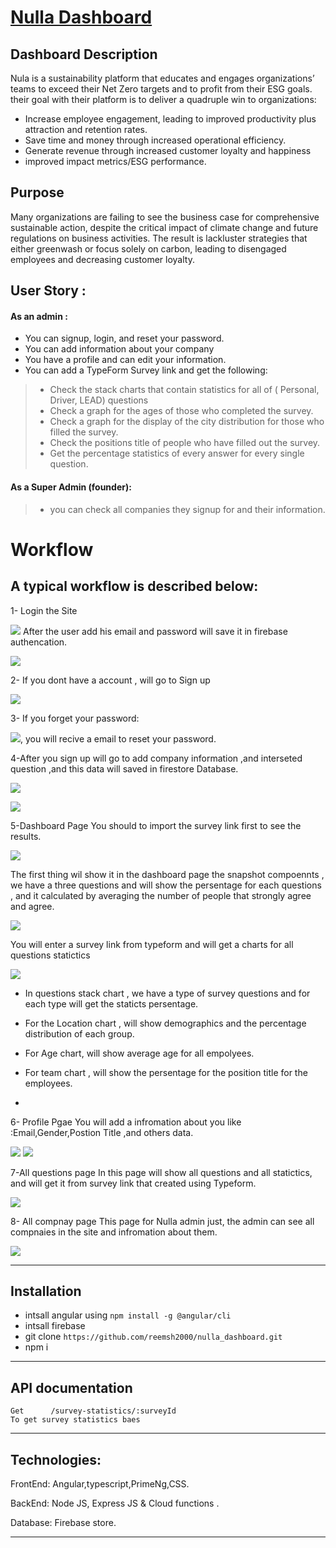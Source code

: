 # [Nulla Dashboard](https://nulla-316b1.web.app/login)

## Dashboard Description
Nula is a sustainability platform that educates and engages organizations’ teams to exceed their Net Zero targets and to profit from their ESG goals. their goal with their  platform is to deliver a quadruple win to organizations:
* Increase employee engagement, leading to improved productivity plus attraction and retention rates.
* Save time and money through increased operational efficiency.
* Generate revenue through increased customer loyalty and happiness
* improved impact metrics/ESG performance.

## Purpose
 Many organizations are failing to see the business case for comprehensive sustainable action, despite the critical impact of climate change and future regulations on business activities. The result is lackluster strategies that either greenwash or focus solely on carbon, leading to disengaged employees and decreasing customer loyalty.

## User Story :

#### As an admin :
* You can signup, login, and reset your password.
* You can add information about your company 
* You have a profile and can edit your information.
* You can add a TypeForm Survey link and get the following:
> * Check the stack charts that contain statistics for all of ( Personal, Driver, LEAD) questions
> * Check a graph for the ages of those who completed the survey.
> * Check a graph for the display of the city distribution for those who filled the survey.
>* Check the positions title of people who have filled out the survey.
>* Get the percentage statistics of every answer for every single question.

#### As  a Super Admin (founder): 
> * you can check all companies they signup for and their information.



  
  # Workflow
 ## A typical workflow is described below:
  1- Login the Site


![](https://i.imgur.com/qPlTQ4U.png)
After the user add his email and password will save it in firebase authencation.

![](https://i.imgur.com/umretzo.png)

2- If you dont have a account , will go to Sign up 

![](https://i.imgur.com/ngvvDFo.png)

3- If you forget your password:

![](https://i.imgur.com/mt9gCPz.png),
you will recive a email to reset your password.



4-After you sign up will go to add company information ,and interseted question ,and this data will saved in  firestore Database.

![](https://i.imgur.com/VrliIzc.png)


![](https://i.imgur.com/xxtSPB1.png)


5-Dashboard Page
You should to import the survey link first to see the results.

![](https://i.imgur.com/9qnCUAr.png)


The first thing wil show it in the dashboard page the snapshot compoennts , we have a three questions and will show the persentage for each questions , and it calculated by averaging the number of people that strongly agree and agree.



![](https://i.imgur.com/th4KtUS.png)


You will enter a survey link from typeform and will get a charts for all questions statictics


![](https://i.imgur.com/taHywDY.png)

*  In questions stack chart , we have a type of survey questions and for each type will get the staticts persentage.
 
*  For the Location chart , will show demographics and the percentage distribution of each group.
 
*  For Age chart, will show average age for all empolyees.
* For team chart , will show the persentage for the position title for the employees.
* 
6- Profile Pgae
You will add a infromation about you like :Email,Gender,Postion Title ,and others data.

![](https://i.imgur.com/EdCKpUh.png)
![](https://i.imgur.com/k1ZTqL7.png)

7-All questions page 
In this page will show all questions and all statictics, and will get it from survey link that created using Typeform.


![](https://i.imgur.com/0xrghWe.png)

8- All compnay page 
This page for Nulla admin just, the admin can see all compnaies in the site and infromation about them.

![](https://i.imgur.com/hz1uZvD.png)

----------------
## Installation
* intsall angular using ```npm install -g @angular/cli```
* intsall firebase 
* git clone ```https://github.com/reemsh2000/nulla_dashboard.git```
* npm i 
------------
## API documentation 
````
Get      /survey-statistics/:surveyId         
To get survey statistics baes
````

---------------
## Technologies:

FrontEnd: Angular,typescript,PrimeNg,CSS.

BackEnd: Node JS, Express JS &  Cloud functions .

Database: Firebase store.

-----------------------

